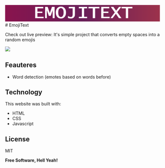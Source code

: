 <img src="./baner.PNG"/>
# EmojiText

Check out live preview: 
It's simple project that converts empty spaces into a random emojis

<img src="https://lukaszpietrzykowski16.github.io/assets/img2.74d5c13d.png"/>

## Feauteres 

- Word detection (emotes based on words before)

## Technology
This website was built with:
- HTML
- CSS
- Javascript

## License

MIT

**Free Software, Hell Yeah!**

